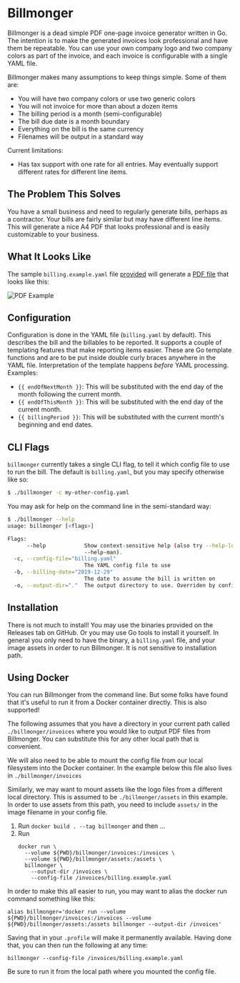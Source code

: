 Billmonger
==========

Billmonger is a dead simple PDF one-page invoice generator written in Go. The
intention is to make the generated invoices look professional and have them be
repeatable. You can use your own company logo and two company colors as part of
the invoice, and each invoice is configurable with a single YAML file.

Billmonger makes many assumptions to keep things simple. Some of them
are:

 * You will have two company colors or use two generic colors
 * You will not invoice for more than about a dozen items
 * The billing period is a month (semi-configurable)
 * The bill due date is a month boundary
 * Everything on the bill is the same currency
 * Filenames will be output in a standard way

Current limitations:

 * Has tax support with one rate for all entries. May eventually support
   different rates for different line items.

The Problem This Solves
------------------------

You have a small business and need to regularly generate bills, perhaps as a
contractor. Your bills are fairly similar but may have different line items.
This will generate a nice A4 PDF that looks professional and is easily
customizable to your business.

What It Looks Like
------------------

The sample `billing.example.yaml` file [provided](billing.example.yaml) will
generate a [PDF file](assets/example.pdf) that looks like this:

![PDF Example](assets/example.png)

Configuration
-------------

Configuration is done in the YAML file (`billing.yaml` by default). This
describes the bill and the billables to be reported. It supports a couple of
templating features that make reporting items easier. These are Go template
functions and are to be put inside double curly braces anywhere in the YAML
file. Interpretation of the template happens _before_ YAML processing.
Examples:

 * `{{ endOfNextMonth }}`: This will be substituted with the end day of the
   month following the current month.
 * `{{ endOfThisMonth }}`: This will be substituted with the end day of the
   current month.
 * `{{ billingPeriod }}`: This will be substituted with the current month's
   beginning and end dates.

CLI Flags
---------

`billmonger` currently takes a single CLI flag, to tell it which config file
to use to run the bill. The default is `billing.yaml`, but you may specify
otherwise like so:

```bash
$ ./billmonger -c my-other-config.yaml
```

You may ask for help on the command line in the semi-standard way:

```bash
$ ./billmonger --help
usage: billmonger [<flags>]

Flags:
      --help            Show context-sensitive help (also try --help-long and
                        --help-man).
  -c, --config-file="billing.yaml"
                        The YAML config file to use
  -b, --billing-date="2019-12-29"
                        The date to assume the bill is written on
  -o, --output-dir="."  The output directory to use. Overriden by config file.
```

Installation
------------

There is not much to install! You may use the binaries provided on the Releases
tab on GitHub. Or you may use Go tools to install it yourself. In general you
only need to have the binary, a `billing.yaml` file, and your image assets in
order to run Billmonger. It is not sensitive to installation path.

Using Docker
------------

You can run Billmonger from the command line. But some folks have found that
it's useful to run it from a Docker container directly.  This is also
supported!

The following assumes that you have a directory in your current path called
`./billmonger/invoices` where you would like to output PDF files from
Billmonger. You can substitute this for any other local path that is
convenient.

We will also need to be able to mount the config file from our local filesystem
into the Docker container. In the example below this file also lives in
`./billmonger/invoices`

Similarly, we may want to mount assets like the logo files from a different
local directory. This is assumed to be `./billmonger/assets` in  this example.
In order to use assets from this path, you need to include `assets/` in the
image filename in your config file.

1. Run `docker build . --tag billmonger` and then ...
2. Run
   ```
   docker run \
     --volume ${PWD}/billmonger/invoices:/invoices \
     --volume ${PWD}/billmonger/assets:/assets \
	 billmonger \
	   --output-dir /invoices \
	   --config-file /invoices/billing.example.yaml
   ```

In order to make this all easier to run, you may want to alias the docker run
command something like this: 
```
alias billmonger='docker run --volume ${PWD}/billmonger/invoices:/invoices --volume ${PWD}/billmonger/assets:/assets billmonger --output-dir /invoices'
```

Saving that in your `.profile` will make it permanently available.  Having done
that, you can then run the following at any time:
```
billmonger --config-file /invoices/billing.example.yaml
``` 

Be sure to run it from the local path where you mounted the config file.
